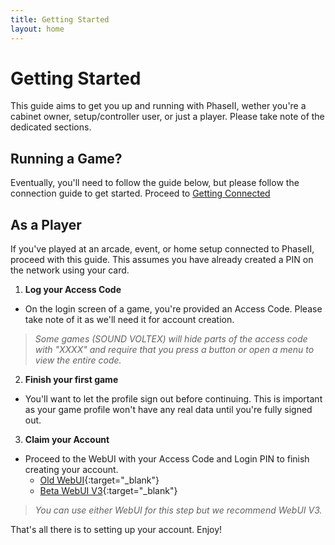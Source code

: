 ```yaml
---
title: Getting Started
layout: home
---
```


# Getting Started
This guide aims to get you up and running with PhaseII, wether you're a cabinet owner, setup/controller user, or just a player. Please take note of the dedicated sections.

## Running a Game?
Eventually, you'll need to follow the guide below, but please follow the connection guide to get started.
Proceed to [Getting Connected](/getting-started/connecting)

## As a Player
If you've played at an arcade, event, or home setup connected to PhaseII, proceed with this guide. This assumes you have already created a PIN on the network using your card.

1. **Log your Access Code**
- On the login screen of a game, you're provided an Access Code. Please take note of it as we'll need it for account creation.
> *Some games (SOUND VOLTEX) will hide parts of the access code with "XXXX" and require that you press a button or open a menu to view the entire code.*

2. **Finish your first game**
- You'll want to let the profile sign out before continuing. This is important as your game profile won't have any real data until you're fully signed out.

3. **Claim your Account**
- Proceed to the WebUI with your Access Code and Login PIN to finish creating your account.
  - [Old WebUI](https://phaseii.network/register){:target="_blank"}
  - [Beta WebUI V3](https://web3.phaseii.network/#/auth/register){:target="_blank"}
> *You can use either WebUI for this step but we recommend WebUI V3.*

That's all there is to setting up your account. Enjoy!
